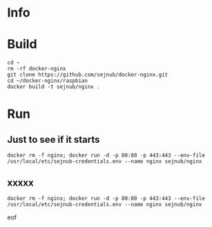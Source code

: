 # Info

# Build

````
cd ~
rm -rf docker-nginx
git clone https://github.com/sejnub/docker-nginx.git
cd ~/docker-nginx/raspbian 
docker build -t sejnub/nginx .
````


# Run

## Just to see if it starts
````
docker rm -f nginx; docker run -d -p 80:80 -p 443:443 --env-file /usr/local/etc/sejnub-credentials.env --name nginx sejnub/nginx
````

## xxxxx
````
docker rm -f nginx; docker run -d -p 80:80 -p 443:443 --env-file /usr/local/etc/sejnub-credentials.env --name nginx sejnub/nginx
````




eof
